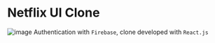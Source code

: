 # Netflix UI Clone
![image](https://user-images.githubusercontent.com/64815326/127384486-cf8eb3a8-9ae7-4ec9-9e1f-29732352340c.png)
Authentication with `Firebase`, clone developed with `React.js`
